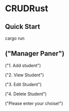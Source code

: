 # CRUDRust
## Quick Start
cargo run


## ("Manager Paner")
("1. Add student")

("2. View Student")

("3. Edit Student")

("4. Delete Student")

("Please enter your choise!")

